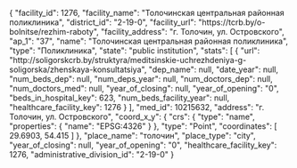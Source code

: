 {
    "facility_id": 1276,
    "facility_name": "Толочинская центральная районная поликлиника",
    "district_id": "2-19-0",
    "facility_url": "https:\/\/tcrb.by\/o-bolnitse\/rezhim-raboty",
    "facility_address": "г. Толочин, ул. Островского",
    "ap_1": "37",
    "name": "Толочинская центральная районная поликлиника",
    "type": "Поликлиника",
    "state": "public institution",
    "stats": [
        {
            "url": "http:\/\/soligorskcrb.by\/struktyra\/meditsinskie-uchrezhdeniya-g-soligorska\/zhenskaya-konsultatsiya",
            "dep_name": null,
            "date_year": null,
            "num_beds_dep": null,
            "num_deps_year": null,
            "num_doctors_dep": null,
            "num_doctors_med": null,
            "year_of_closing": null,
            "year_of_opening": "0",
            "beds_in_hospital_key": 623,
            "num_beds_facility_year": null,
            "healthcare_facility_key": 1276
        }
    ],
    "med_id": 10215632,
    "address": "г. Толочин, ул. Островского",
    "coord_x_y": {
        "crs": {
            "type": "name",
            "properties": {
                "name": "EPSG:4326"
            }
        },
        "type": "Point",
        "coordinates": [
            29.6903,
            54.415
        ]
    },
    "place_name": "толочин",
    "place_type": "city",
    "year_of_closing": null,
    "year_of_opening": "0",
    "healthcare_facility_key": 1276,
    "administrative_division_id": "2-19-0"
}